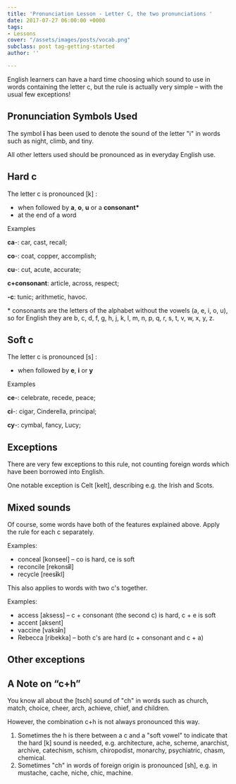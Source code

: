 ```yaml
---
title: 'Pronunciation Lesson - Letter C, the two pronunciations '
date: 2017-07-27 06:00:00 +0000
tags:
- Lessons
cover: "/assets/images/posts/vocab.png"
subclass: post tag-getting-started
author: ''

---
```

English learners can have a hard time choosing which sound to use in words containing the letter c, but the rule is actually very simple – with the usual few exceptions!

## Pronunciation Symbols Used

The symbol **ī** has been used to denote the sound of the letter "i" in words such as night, climb, and tiny.

All other letters used should be pronounced as in everyday English use.

## Hard c

The letter c is pronounced \[k\] :

* when followed by **a**, **o**, **u** or a __consonant*__
* at the end of a word

Examples

**ca**-: car, cast, recall;

**co**-: coat, copper, accomplish;

**cu**-: cut, acute, accurate;

**c+consonant**: article, across, respect;

**-c**: tunic; arithmetic, havoc.

\* consonants are the letters of the alphabet without the vowels (a, e, i, o, u), so for English they are b, c, d, f, g, h, j, k, l, m, n, p, q, r, s, t, v, w, x, y, z.

## Soft c

The letter c is pronounced \[s\] :

* when followed by **e**, **i** or **y**

Examples

**ce**-: celebrate, recede, peace;

**ci**-: cigar, Cinderella, principal;

**cy**-: cymbal, fancy, Lucy;

## Exceptions

There are very few exceptions to this rule, not counting foreign words which have been borrowed into English.

One notable exception is Celt \[kelt\], describing e.g. the Irish and Scots.

## Mixed sounds

Of course, some words have both of the features explained above. Apply the rule for each c separately.

Examples:

* conceal \[konseel\] – co is hard, ce is soft
* reconcile \[rekons**ī**l\]
* recycle \[rees**ī**kl\]

This also applies to words with two c's together.

Examples:

* access \[aksess\] – c + consonant (the second c) is hard, c + e is soft
* accent \[aksent\]
* vaccine \[vaks**ī**n\]
* Rebecca \[ribekka\] – both c's are hard (c + consonant and c + a)

## Other exceptions

## A Note on “c+h”

You know all about the \[tsch\] sound of "ch" in words such as church, match, choice, cheer, arch, achieve, chief, and children.

However, the combination c+h is not always pronounced this way.

1. Sometimes the h is there between a c and a "soft vowel" to indicate that the hard \[k\] sound is needed, e.g. architecture, ache, scheme, anarchist, archive, catechism, schism, chiropodist, monarchy, psychiatric, chasm, chemical.
2. Sometimes "ch" in words of foreign origin is pronounced \[sh\], e.g. in mustache, cache, niche, chic, machine.